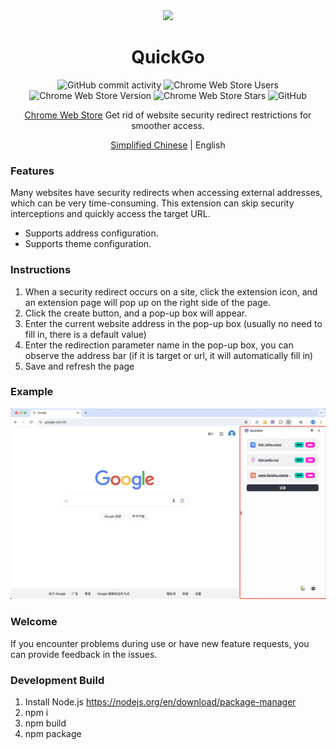 <div align="center">

<img src="https://github.com/Dolov/chrome-QuickGo/blob/main/assets/icon.png?raw=true" width="186" />

# QuickGo

![GitHub commit activity](https://img.shields.io/github/commit-activity/y/dolov/chrome-QuickGo)
![Chrome Web Store Users](https://img.shields.io/chrome-web-store/users/homllehcipjgpbpepcojhgcpfdopjhml)
![Chrome Web Store Version](https://img.shields.io/chrome-web-store/v/homllehcipjgpbpepcojhgcpfdopjhml)
![Chrome Web Store Stars](https://img.shields.io/chrome-web-store/stars/homllehcipjgpbpepcojhgcpfdopjhml)
![GitHub](https://img.shields.io/github/license/dolov/chrome-QuickGo)

</div>

<div align="center">

[Chrome Web Store](https://chromewebstore.google.com/detail/quickgo/homllehcipjgpbpepcojhgcpfdopjhml) Get rid of website security redirect restrictions for smoother access.

[Simplified Chinese](https://github.com/Dolov/chrome-QuickGo/blob/main/README.md) | English

</div>

### Features

Many websites have security redirects when accessing external addresses, which can be very time-consuming. This extension can skip security interceptions and quickly access the target URL.

- Supports address configuration.
- Supports theme configuration.

### Instructions

1. When a security redirect occurs on a site, click the extension icon, and an extension page will pop up on the right side of the page.
2. Click the create button, and a pop-up box will appear.
3. Enter the current website address in the pop-up box (usually no need to fill in, there is a default value)
4. Enter the redirection parameter name in the pop-up box, you can observe the address bar (if it is target or url, it will automatically fill in)
5. Save and refresh the page

### Example

![img](./screenshots/WX20240629-150546@2x.png)

### Welcome

If you encounter problems during use or have new feature requests, you can provide feedback in the issues.

### Development Build

1. Install Node.js https://nodejs.org/en/download/package-manager
2. npm i
3. npm build
4. npm package
